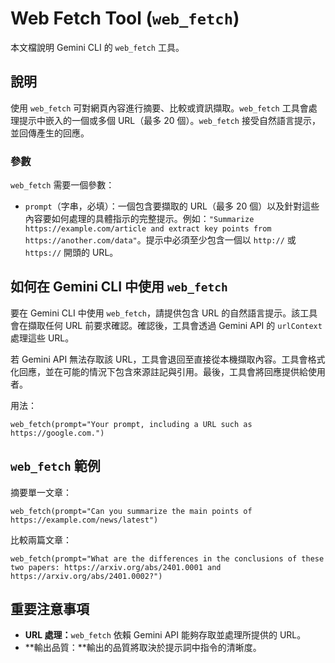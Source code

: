 # Web Fetch Tool (`web_fetch`)

本文檔說明 Gemini CLI 的 `web_fetch` 工具。

## 說明

使用 `web_fetch` 可對網頁內容進行摘要、比較或資訊擷取。`web_fetch` 工具會處理提示中嵌入的一個或多個 URL（最多 20 個）。`web_fetch` 接受自然語言提示，並回傳產生的回應。

### 參數

`web_fetch` 需要一個參數：

- `prompt`（字串，必填）：一個包含要擷取的 URL（最多 20 個）以及針對這些內容要如何處理的具體指示的完整提示。例如：`"Summarize https://example.com/article and extract key points from https://another.com/data"`。提示中必須至少包含一個以 `http://` 或 `https://` 開頭的 URL。

## 如何在 Gemini CLI 中使用 `web_fetch`

要在 Gemini CLI 中使用 `web_fetch`，請提供包含 URL 的自然語言提示。該工具會在擷取任何 URL 前要求確認。確認後，工具會透過 Gemini API 的 `urlContext` 處理這些 URL。

若 Gemini API 無法存取該 URL，工具會退回至直接從本機擷取內容。工具會格式化回應，並在可能的情況下包含來源註記與引用。最後，工具會將回應提供給使用者。

用法：

```
web_fetch(prompt="Your prompt, including a URL such as https://google.com.")
```

## `web_fetch` 範例

摘要單一文章：

```
web_fetch(prompt="Can you summarize the main points of https://example.com/news/latest")
```

比較兩篇文章：

```
web_fetch(prompt="What are the differences in the conclusions of these two papers: https://arxiv.org/abs/2401.0001 and https://arxiv.org/abs/2401.0002?")
```

## 重要注意事項

- **URL 處理：**`web_fetch` 依賴 Gemini API 能夠存取並處理所提供的 URL。
- **輸出品質：**輸出的品質將取決於提示詞中指令的清晰度。
